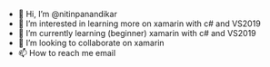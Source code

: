 - 👋 Hi, I’m @nitinpanandikar
- 👀 I’m interested in learning more on xamarin with c# and VS2019 
- 🌱 I’m currently learning (beginner) xamarin with c# and VS2019
- 💞️ I’m looking to collaborate on xamarin
- 📫 How to reach me email

<!---
nitinpanandikar/nitinpanandikar is a ✨ special ✨ repository because its `README.md` (this file) appears on your GitHub profile.
You can click the Preview link to take a look at your changes.
--->
